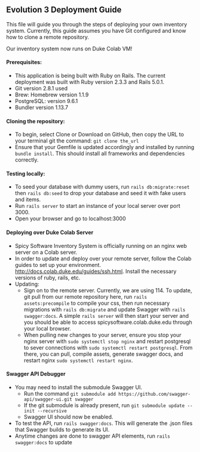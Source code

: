 ## Evolution 3 Deployment Guide


This file will guide you through the steps of deploying your own inventory system. Currently, this guide assumes you have Git configured and know how to clone a remote repository. 

Our inventory system now runs on Duke Colab VM!

#### Prerequisites:
 - This application is being built with Ruby on Rails. The current deployment was built with Ruby version 2.3.3 and Rails 5.0.1. 
 - Git version 2.8.1 used
 - Brew: Homebrew version 1.1.9
 - PostgreSQL: version 9.6.1
 - Bundler version 1.13.7

#### Cloning the repository:
 - To begin, select Clone or Download on GitHub, then copy the URL to your terminal git the command: ```git clone the_url```
 - Ensure that your Gemfile is updated accordingly and installed by running ```bundle install```. This should install all frameworks and dependencies correctly. 


#### Testing locally:
 - To seed your database with dummy users, run ```rails db:migrate:reset``` then ```rails db:seed``` to drop your database and seed it with fake users and items. 
 - Run ```rails server``` to start an instance of your local server over port 3000. 
 - Open your browser and go to localhost:3000
 
 
#### Deploying over Duke Colab Server
 - Spicy Software Inventory System is officially running on an nginx web server on a Colab server. 
 - In order to update and deploy over your remote server, follow the Colab guides to set up your environment. http://docs.colab.duke.edu/guides/ssh.html. Install the necessary versions of ruby, rails, etc.
 - Updating:
    - Sign on to the remote server. Currently, we are using 114. To update, git pull from our remote repository here, run ```rails assets:precompile``` to compile your css, then run necessary migrations with ```rails db:migrate``` and update Swagger with ```rails swagger:docs```. A simple ```rails server``` will then start your server and you should be able to access spicysoftware.colab.duke.edu through your local browser. 
    - When pulling new changes to your server, ensure you stop your nginx server with ```sudo systemctl stop nginx``` and restart postgresql to sever connections with ```sudo systemctl restart postgresql```. From there, you can pull, compile assets, generate swagger docs, and restart nginx ```sudo systemctl restart nginx```.

#### Swagger API Debugger
 - You may need to install the submodule Swagger UI. 
   -  Run the command ```git submodule add https://github.com/swagger-api/swagger-ui.git swagger```
   -  If the git submodule is already present, run ```git submodule update --init --recursive```
   -  Swagger UI should now be enabled.
 - To test the API, run ```rails swagger:docs```. This will generate the .json files that Swagger builds to generate its UI. 
 - Anytime changes are done to swagger API elements, run ```rails swagger:docs``` to update
 
